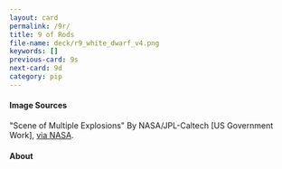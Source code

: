 ```yaml
---
layout: card
permalink: /9r/
title: 9 of Rods
file-name: deck/r9_white_dwarf_v4.png
keywords: []
previous-card: 9s
next-card: 9d
category: pip
---
```


#### Image Sources
"Scene of Multiple Explosions" By NASA/JPL-Caltech [US Government Work], [via NASA](https://images.nasa.gov/details-PIA09220.html).

#### About
